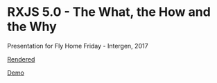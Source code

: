 # RXJS 5.0 - The What, the How and the Why

Presentation for Fly Home Friday - Intergen, 2017

[Rendered](http://deadalusai.github.io/fly-home-friday-rxjs5)

[Demo](http://deadalusai.github.io/fly-home-friday-rxjs5/demo)
